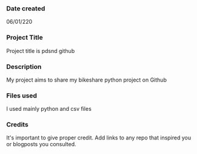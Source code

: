 ### Date created
06/01/220

### Project Title
Project title is pdsnd github

### Description
My project aims to share my bikeshare python project on Github

### Files used
I used mainly python and csv files

### Credits
It's important to give proper credit. Add links to any repo that inspired you or blogposts you consulted.

